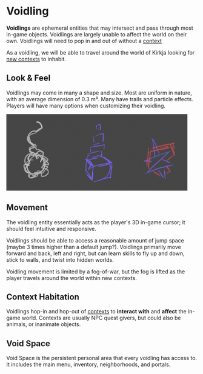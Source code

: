 # Voidling

**Voidlings** are ephemeral entities that may intersect and pass through most in-game objects. Voidlings are largely unable to affect the world on their own. Voidlings will need to pop in and out of  without a [context](../Context)  

As a voidling, we will be able to travel around the world of Kirkja looking for [new contexts](../Context) to inhabit.


## Look & Feel
Voidlings may come in many a shape and size. Most are uniform in nature, with an average dimension of 0.3 m³. Many have trails and particle effects. Players will have many options when customizing their voidling.

![voidling skins](docs/voidlings.png)

## Movement
The voidling entity essentially acts as the player's 3D in-game cursor; it should feel intuitive and responsive.

Voidlings should be able to access a reasonable amount of jump space (maybe 3 times higher than a default jump?). Voidlings primarily move forward and back, left and right, but can learn skills to fly up and down, stick to walls, and twist into hidden worlds.

Voidling movement is limited by a fog-of-war, but the fog is lifted as the player travels around the world within new contexts.

## Context Habitation
Voidlings hop-in and hop-out of [contexts](../Context) to **interact with** and **affect** the in-game world. Contexts are usually NPC quest givers, but could also be animals, or inanimate objects.

## Void Space
Void Space is the persistent personal area that every voidling has access to. It includes the main menu, inventory, neighborhoods, and portals.

